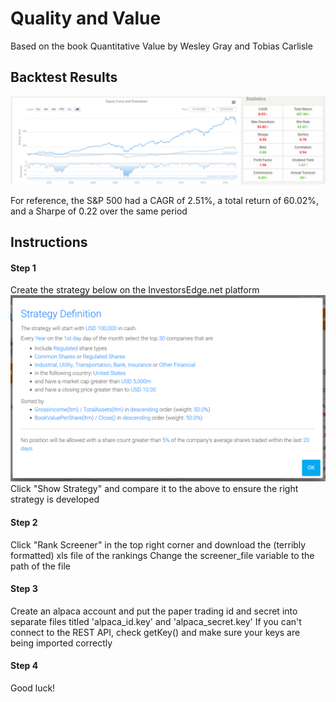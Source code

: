 <h1>Quality and Value</h1>
<p>Based on the book Quantitative Value by Wesley Gray and Tobias Carlisle<p>
<h2>Backtest Results</h2>
<img src="https://github.com/rawillis98/quality-and-value/blob/master/Backtest%20Results.PNG?raw=true" title="Backtest Results">
<p>For reference, the S&P 500 had a CAGR of 2.51%, a total return of 60.02%, and a Sharpe of 0.22 over the same period</p>
<h2>Instructions</h2>
<h4>Step 1</h4>
Create the strategy below on the InvestorsEdge.net platform <br>
<img src="https://github.com/rawillis98/quality-and-value/blob/master/Strategy%20Definition.PNG?raw=true" title="Strategy Definition">
Click "Show Strategy" and compare it to the above to ensure the right strategy is developed
<h4>Step 2</h4>
Click "Rank Screener" in the top right corner and download the (terribly formatted) xls file of the rankings
Change the screener_file variable to the path of the file
<h4>Step 3</h4>
Create an alpaca account and put the paper trading id and secret into separate files titled 'alpaca_id.key' and 'alpaca_secret.key'
If you can't connect to the REST API, check getKey() and make sure your keys are being imported correctly
<h4>Step 4</h4>
Good luck!

